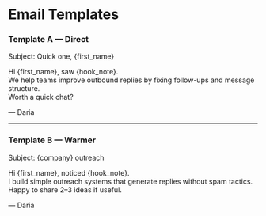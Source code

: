 # Email Templates

### Template A — Direct
Subject: Quick one, {first_name}

Hi {first_name}, saw {hook_note}.  
We help teams improve outbound replies by fixing follow-ups and message structure.  
Worth a quick chat?

— Daria

---

### Template B — Warmer
Subject: {company} outreach

Hi {first_name}, noticed {hook_note}.  
I build simple outreach systems that generate replies without spam tactics.  
Happy to share 2–3 ideas if useful.

— Daria
